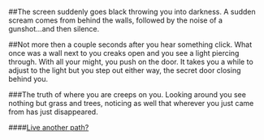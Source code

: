 ##The screen suddenly goes black throwing you into darkness. A sudden scream comes from behind the walls, followed by the noise of a gunshot...and then silence.

##Not more then a couple seconds after you hear something click. What once was a wall next to you creaks open and you see a light piercing through. With all your might, you push on the door. It takes you a while to adjust to the light but you step out either way, the secret door closing behind you.

###The truth of where you are creeps on you. Looking around you see nothing but grass and trees, noticing as well that wherever you just came from has just disappeared.


####[Live another path?](../../begin.md)